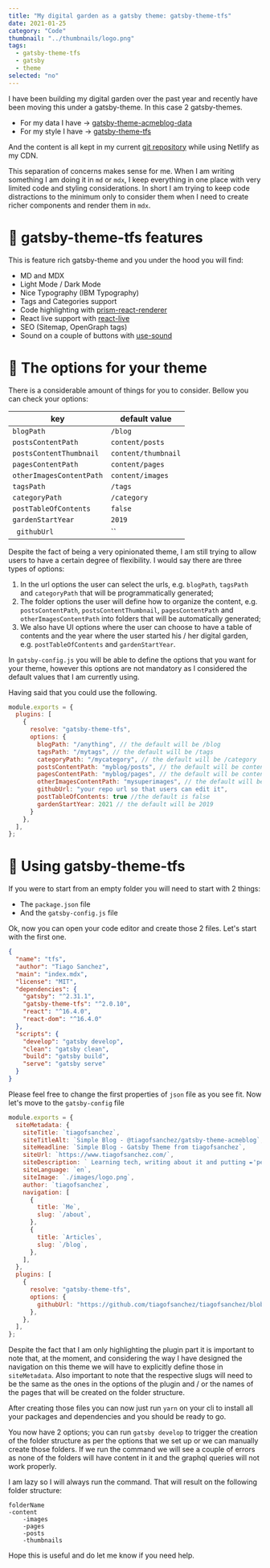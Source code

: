```yaml
---
title: "My digital garden as a gatsby theme: gatsby-theme-tfs"
date: 2021-01-25
category: "Code"
thumbnail: "../thumbnails/logo.png"
tags:
  - gatsby-theme-tfs
  - gatsby
  - theme
selected: "no"
---
```


I have been building my digital garden over the past year and recently have been moving this under a gatsby-theme. In this case 2 gatsby-themes. 

- For my data I have -> [gatsby-theme-acmeblog-data](https://www.npmjs.com/package/gatsby-theme-acmeblog-data)
- For my style I have -> [gatsby-theme-tfs](https://www.npmjs.com/package/gatsby-theme-tfs)

And the content is all kept in my current [git repository](https://github.com/tiagofsanchez/tiagofsanchez) while using Netlify as my CDN.  

This separation of concerns makes sense for me. When I am writing something I am doing it in `md` or `mdx`, I keep everything in one place with very limited code and styling considerations. In short I am trying to keep code distractions to the minimum only to consider them when I need to create richer components and render them in `mdx`. 

# 💅 gatsby-theme-tfs features

This is feature rich gatsby-theme and you under the hood you will find: 
- MD and MDX 
- Light Mode / Dark Mode 
- Nice Typography (IBM Typography)
- Tags and Categories support
- Code highlighting with [prism-react-renderer](https://www.npmjs.com/package/prism-react-renderer)
- React live support with [react-live](https://github.com/FormidableLabs/react-live)
- SEO (Sitemap, OpenGraph tags)
- Sound on a couple of buttons with [use-sound](https://github.com/joshwcomeau/use-sound)


# 🎨 The options for your theme

There is a considerable amount of things for you to consider. Bellow you can check your options: 

| key      |  default value| 
|----------|-------------|
|`blogPath` |  `/blog` | 
|`postsContentPath` |    `content/posts`   |  
|`postsContentThumbnail` | `content/thumbnail` |   
|`pagesContentPath`| `content/pages`| 
|`otherImagesContentPath`| `content/images` | 
|`tagsPath`| `/tags`|
|`categoryPath`|`/category` |
|`postTableOfContents`|`false`|
|`gardenStartYear`| `2019`|
|` githubUrl` | ``|

Despite the fact of being a very opinionated theme, I am still trying to allow users to have a certain degree of flexibility. I would say there are three types of options: 

1. In the url options the user can select the urls, e.g. `blogPath`, `tagsPath` and `categoryPath` that will be programmatically generated;
2. The folder options the user will define how to organize the content, e.g. `postsContentPath`, `postsContentThumbnail`, `pagesContentPath` and `otherImagesContentPath` into folders that will be automatically generated;
3. We also have UI options where the user can choose to have a table of contents and the year where the user started his / her digital garden, e.g. `postTableOfContents` and `gardenStartYear`.

In `gatsby-config.js` you will be able to define the options that you want for your theme, however this options are not mandatory as I considered the default values that I am currently using. 

Having said that you could use the following.

```js
module.exports = { 
  plugins: [
    {
      resolve: "gatsby-theme-tfs",
      options: { 
        blogPath: "/anything", // the default will be /blog
        tagsPath: "/mytags", // the default will be /tags
        categoryPath: "/mycategory", // the default will be /category
        postsContentPath: "myblog/posts", // the default will be content/posts
        pagesContentPath: "myblog/pages", // the default will be content/pages
        otherImagesContentPath: "mysuperimages", // the default will be images
        githubUrl: "your repo url so that users can edit it",
        postTableOfContents: true //the default is false
        gardenStartYear: 2021 // the default will be 2019
      }
    },
  ],
};

```

# 🚀 Using gatsby-theme-tfs

If you were to start from an empty folder you will need to start with 2 things: 

- The `package.json` file 
- And the `gatsby-config.js` file

Ok, now you can open your code editor and create those 2 files. Let's start with the first one.

```json:title=package.json {8}
{
  "name": "tfs",
  "author": "Tiago Sanchez",
  "main": "index.mdx",
  "license": "MIT",
  "dependencies": {
    "gatsby": "^2.31.1",
    "gatsby-theme-tfs": "^2.0.10",
    "react": "^16.4.0",
    "react-dom": "^16.4.0"
  },
  "scripts": {
    "develop": "gatsby develop",
    "clean": "gatsby clean",
    "build": "gatsby build",
    "serve": "gatsby serve"
  }
}
```

Please feel free to change the first properties of `json` file as you see fit. Now let's move to the `gatsby-config` file

```js:title=gatsby-config.js {22-29}
module.exports = {
  siteMetadata: {
    siteTitle: `tiagofsanchez`,
    siteTitleAlt: `Simple Blog - @tiagofsanchez/gatsby-theme-acmeblog`,
    siteHeadline: `Simple Blog - Gatsby Theme from tiagofsanchez`,
    siteUrl: `https://www.tiagofsanchez.com/`,
    siteDescription: ` Learning tech, writing about it and putting ✒️'pen to paper' on stuff that I like to do and think about!`,
    siteLanguage: `en`,
    siteImage: `./images/logo.png`,
    author: `tiagofsanchez`,
    navigation: [
      {
        title: `Me`,
        slug: `/about`,
      },
      {
        title: `Articles`,
        slug: `/blog`,
      },
    ],
  },
  plugins: [
    {
      resolve: "gatsby-theme-tfs",
      options: {
        githubUrl: "https://github.com/tiagofsanchez/tiagofsanchez/blob/master/", 
      },
    },
  ],
};

```

Despite the fact that I am only highlighting the plugin part it is important to note that, at the moment, and considering the way I have designed the navigation on this theme we will have to explicitly define those in `siteMetadata`. Also important to note that the respective slugs will need to be the same as the ones in the options of the plugin and / or the names of the pages that will be created on the folder structure.

After creating those files you can now just run `yarn` on your cli to install all your packages and dependencies and you should be ready to go. 

You now have 2 options; you can run `gatsby develop` to trigger the creation of the folder structure as per the options that we set up or we can manually create those folders. If we run the command we will see a couple of errors as none of the folders will have content in it and the graphql queries will not work properly. 

I am lazy so I will always run the command. That will result on the following folder structure: 

```
folderName
-content
    -images
    -pages
    -posts
    -thumbnails
```

Hope this is useful and do let me know if you need help. 


